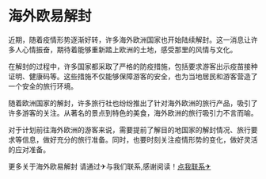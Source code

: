 # 海外欧易解封

近期，随着疫情形势逐渐好转，许多海外欧洲国家也开始陆续解封。这一消息让许多人心情振奋，期待着能够重新踏上欧洲的土地，感受那里的风情与文化。

在解封的过程中，许多国家都采取了严格的防疫措施，包括要求游客出示疫苗接种证明、健康码等。这些措施不仅能够保障游客的安全，也为当地居民和游客营造了一个安全的旅行环境。

随着欧洲国家的解封，许多旅行社也纷纷推出了针对海外欧洲的旅行产品，吸引了许多游客的关注。从著名的景点到特色的美食，海外欧洲的旅行吸引力不言而喻。

对于计划前往海外欧洲的游客来说，需要提前了解目的地国家的解封情况、旅行要求等信息，做好充分的旅行准备。同时，也要时刻关注疫情形势的变化，做好灵活的应对准备。

更多关于海外欧易解封 请通过✈与我们联系,感谢阅读！[点我联系✈](https://ai.G208.com)